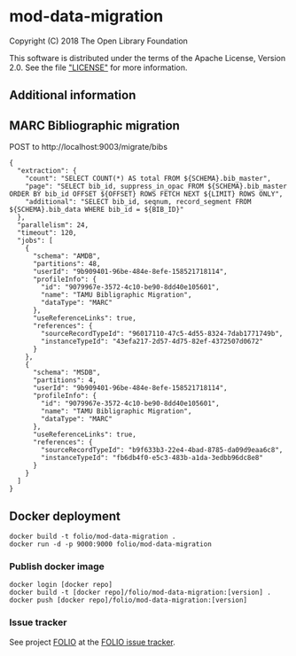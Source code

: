 # mod-data-migration

Copyright (C) 2018 The Open Library Foundation

This software is distributed under the terms of the Apache License, Version 2.0.
See the file ["LICENSE"](LICENSE) for more information.

## Additional information

## MARC Bibliographic migration

POST to http://localhost:9003/migrate/bibs

```
{
  "extraction": {
    "count": "SELECT COUNT(*) AS total FROM ${SCHEMA}.bib_master",
    "page": "SELECT bib_id, suppress_in_opac FROM ${SCHEMA}.bib_master ORDER BY bib_id OFFSET ${OFFSET} ROWS FETCH NEXT ${LIMIT} ROWS ONLY",
    "additional": "SELECT bib_id, seqnum, record_segment FROM ${SCHEMA}.bib_data WHERE bib_id = ${BIB_ID}"
  },
  "parallelism": 24,
  "timeout": 120,
  "jobs": [
    {
      "schema": "AMDB",
      "partitions": 48,
      "userId": "9b909401-96be-484e-8efe-158521718114",
      "profileInfo": {
        "id": "9079967e-3572-4c10-be90-8dd40e105601",
        "name": "TAMU Bibligraphic Migration",
        "dataType": "MARC"
      },
      "useReferenceLinks": true,
      "references": {
        "sourceRecordTypeId": "96017110-47c5-4d55-8324-7dab1771749b",
        "instanceTypeId": "43efa217-2d57-4d75-82ef-4372507d0672"
      }
    },
    {
      "schema": "MSDB",
      "partitions": 4,
      "userId": "9b909401-96be-484e-8efe-158521718114",
      "profileInfo": {
        "id": "9079967e-3572-4c10-be90-8dd40e105601",
        "name": "TAMU Bibligraphic Migration",
        "dataType": "MARC"
      },
      "useReferenceLinks": true,
      "references": {
        "sourceRecordTypeId": "b9f633b3-22e4-4bad-8785-da09d9eaa6c8",
        "instanceTypeId": "fb6db4f0-e5c3-483b-a1da-3edbb96dc8e8"
      }
    }
  ]
}
```

## Docker deployment

```
docker build -t folio/mod-data-migration .
docker run -d -p 9000:9000 folio/mod-data-migration
```

### Publish docker image

```
docker login [docker repo]
docker build -t [docker repo]/folio/mod-data-migration:[version] .
docker push [docker repo]/folio/mod-data-migration:[version]
```

### Issue tracker

See project [FOLIO](https://issues.folio.org/browse/FOLIO)
at the [FOLIO issue tracker](https://dev.folio.org/guidelines/issue-tracker/).
